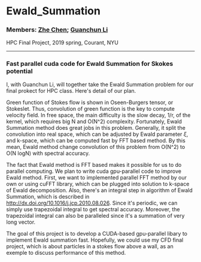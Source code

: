 # Ewald_Summation

### Members: [Zhe Chen](zc1291@cims.nyu.edu); [Guanchun Li](guanchun.li@nyu.edu)

HPC Final Project, 2019 spring, Courant, NYU

---

### Fast parallel cuda code for Ewald Summation for Skokes potential

I, with Guanchun Li, will together take the Ewald Summation problem for our final prokect for HPC class. Here's detail of our plan.

Green function of Stokes flow is shown in Oseen-Burgers tensor, or Stokeslet. Thus, convolution of green function is the key to compute velocity field. In free space, the main difficulty is the slow decay, 1/r, of the kernel, which requires big N and O(N^2) complexity. Fortunately, Ewald Summation method does great jobs in this problem. Generally, it split the convolution into real space, which can be adjusted by Ewald parameter $\xi$, and k-space, which can be computed fast by FFT based method. By  this mean, Ewald method change convolution of this problem from O(N^2) to O(N logN) with spectral accuracy.

The fact that Ewald method is FFT based makes it possible for us to do parallel computing. We plan to write cuda gpu-parallel code to improve Ewald method. First, we want to implemented parallel FFT method by our own or using cuFFT library, which can be plugged into solution to k-space of  Ewald decomposition.  Also, there's an integral step in algorithm of Ewald Summation, which is described in <http://dx.doi.org/10.1016/j.jcp.2010.08.026>. Since it's periodic, we can simply use trapezoidal integral to get spectral accuracy. Moreover, the trapezoidal integral can also be paralleled since it's a summation of very long vector. 

The goal of this project is to develop a CUDA-based gpu-parallel libary to implement Ewald summation fast. Hopefully, we could use my CFD final project, which is about particles in a stokes flow above a wall, as an exemple to discuss  performance of this method. 